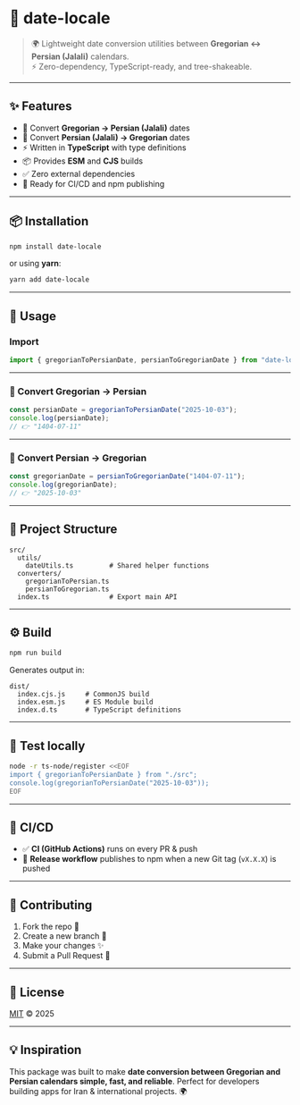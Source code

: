 # 📅 date-locale  

> 🌍 Lightweight date conversion utilities between **Gregorian ↔ Persian (Jalali)** calendars.  
> ⚡ Zero-dependency, TypeScript-ready, and tree-shakeable.

---

## ✨ Features

- 🔄 Convert **Gregorian → Persian (Jalali)** dates  
- 🔄 Convert **Persian (Jalali) → Gregorian** dates  
- ⚡ Written in **TypeScript** with type definitions  
- 📦 Provides **ESM** and **CJS** builds  
- ✅ Zero external dependencies  
- 🚀 Ready for CI/CD and npm publishing  

---

## 📦 Installation

```bash
npm install date-locale
```

or using **yarn**:

```bash
yarn add date-locale
```

---

## 🚀 Usage

### Import

```ts
import { gregorianToPersianDate, persianToGregorianDate } from "date-locale";
```

---

### 📅 Convert Gregorian → Persian

```ts
const persianDate = gregorianToPersianDate("2025-10-03");
console.log(persianDate); 
// 👉 "1404-07-11"
```

---

### 📅 Convert Persian → Gregorian

```ts
const gregorianDate = persianToGregorianDate("1404-07-11");
console.log(gregorianDate); 
// 👉 "2025-10-03"
```

---

## 📂 Project Structure

```
src/
  utils/
    dateUtils.ts         # Shared helper functions
  converters/
    gregorianToPersian.ts
    persianToGregorian.ts
  index.ts               # Export main API
```

---

## ⚙️ Build

```bash
npm run build
```

Generates output in:

```
dist/
  index.cjs.js     # CommonJS build
  index.esm.js     # ES Module build
  index.d.ts       # TypeScript definitions
```

---

## 🧪 Test locally

```bash
node -r ts-node/register <<EOF
import { gregorianToPersianDate } from "./src";
console.log(gregorianToPersianDate("2025-10-03"));
EOF
```

---

## 🤖 CI/CD

- ✅ **CI (GitHub Actions)** runs on every PR & push  
- 🚀 **Release workflow** publishes to npm when a new Git tag (`vX.X.X`) is pushed  

---

## 🤝 Contributing

1. Fork the repo 🍴  
2. Create a new branch 🌱  
3. Make your changes ✨  
4. Submit a Pull Request 🚀  

---

## 📜 License

[MIT](./LICENSE) © 2025

---

## 💡 Inspiration

This package was built to make **date conversion between Gregorian and Persian calendars simple, fast, and reliable**. Perfect for developers building apps for Iran & international projects. 🌍  
